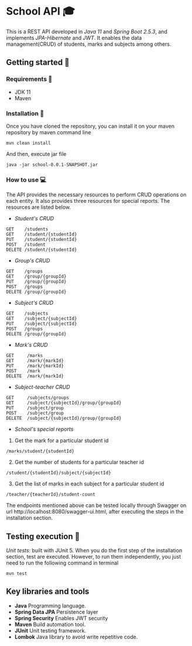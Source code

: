 # School API :mortar_board:

This is a REST API developed in *Java 11* and *Spring Boot 2.5.3*, and implements *JPA-Hibernate* and *JWT*. It 
enables the data management(CRUD) of students, marks and subjects among others.

## Getting started :rocket:

### Requirements :memo:
* JDK 11
* Maven

### Installation :wrench:

Once you have cloned the repository, you can install it on your maven repository by maven command line

```
mvn clean install
```

And then, execute jar file
```
java -jar school-0.0.1-SNAPSHOT.jar
```

### How to use :computer:

The API provides the necessary resources to perform CRUD operations on each entity. It also provides three resources 
for special reports. The resources are listed below.

* *Student's CRUD*
```
GET    /students
GET    /student/{studentId}
PUT    /student/{studentId}
POST   /student
DELETE /student/{studentId}
```
* *Group's CRUD*
```
GET    /groups
GET    /group/{groupId}
PUT    /group/{groupId}
POST   /groups
DELETE /group/{groupId}
```
* *Subject's CRUD*
```
GET    /subjects
GET    /subject/{subjectId}
PUT    /subject/{subjectId}
POST   /groups
DELETE /group/{groupId}
```
* *Mark's CRUD*
```
GET     /marks
GET     /mark/{markId}
PUT     /mark/{markId}
POST    /mark
DELETE  /mark/{markId}
```
* *Subject-teacher CRUD*
```
GET     /subjects/groups
GET     /subject/{subjectId}/group/{groupId}
PUT     /subject/group
POST    /subject/group
DELETE  /subject/{subjectId}/group/{groupId}
```
* *School's special reports*
1. Get the mark for a particular student id
```
/marks/student/{studentId}
```
2. Get the number of students for a particular teacher id
```
/student/{studentId}/subject/{subjectId}
```
3. Get the list of marks in each subject for a particular student id
```
/teacher/{teacherId}/student-count
```
The endpoints mentioned above can be tested locally through Swagger on url http://localhost:8080/swagger-ui.html, 
after executing the steps in the installation section.

## Testing execution :satellite:

*Unit tests*: built with JUnit 5. When you do the first step of the installation section, test are executed. However, to run them independently, you just need to run the following command in terminal
```
mvn test
```
## Key libraries and tools

-   **Java** Programming language.
-   **Spring Data JPA** Persistence layer
-   **Spring Security** Enables JWT security
-   **Maven** Build automation tool.
-   **JUnit** Unit testing framework.
-   **Lombok** Java library to avoid write repetitive code.